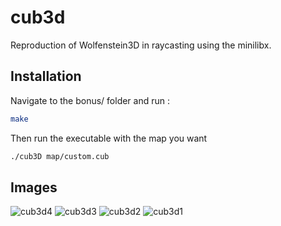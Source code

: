 # cub3d

Reproduction of Wolfenstein3D in raycasting using the minilibx.

## Installation

Navigate to the bonus/ folder and run :

```sh
make
```

Then run the executable with the map you want

```sh
./cub3D map/custom.cub
```

## Images

![cub3d4](https://github.com/bperraud/cub3d/assets/93911934/f2a74649-c3cc-44be-a754-9ecb648df0a1)
![cub3d3](https://github.com/bperraud/cub3d/assets/93911934/395bdfa2-46e5-48ec-8f0e-de36c463ef10)
![cub3d2](https://github.com/bperraud/cub3d/assets/93911934/46e6a244-d354-4126-bae8-6ed350ac44d6)
![cub3d1](https://github.com/bperraud/cub3d/assets/93911934/21461bab-f64e-4896-9411-909e434bc3ca)
